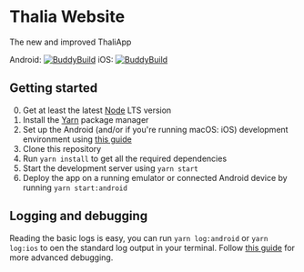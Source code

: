 Thalia Website
==============

The new and improved ThaliApp

Android: [![BuddyBuild](https://dashboard.buddybuild.com/api/statusImage?appID=59b91aadba233f000121b9d3&branch=master&build=latest)](https://dashboard.buddybuild.com/apps/59b91aadba233f000121b9d3/build/latest?branch=master)
iOS: [![BuddyBuild](https://dashboard.buddybuild.com/api/statusImage?appID=59b56f51ff3d3c000160a8fa&branch=master&build=latest)](https://dashboard.buddybuild.com/apps/59b56f51ff3d3c000160a8fa/build/latest?branch=master)


Getting started
---------------

0. Get at least the latest [Node](https://nodejs.org/en/) LTS version
1. Install the [Yarn](https://yarnpkg.com/) package manager
2. Set up the Android (and/or if you're running macOS: iOS) development environment using [this guide](https://facebook.github.io/react-native/docs/getting-started.html#android-development-environment)
3. Clone this repository
4. Run `yarn install` to get all the required dependencies
5. Start the development server using `yarn start`
6. Deploy the app on a running emulator or connected Android device by running `yarn start:android`


Logging and debugging
---------------

Reading the basic logs is easy, you can run `yarn log:android` or `yarn log:ios` to oen the standard log output in your terminal.
Follow [this guide](https://facebook.github.io/react-native/docs/debugging.html) for more advanced debugging.
